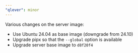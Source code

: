 ```yaml
---
"qlever": minor
---
```


Various changes on the server image:

- Use Ubuntu 24.04 as base image (downgrade from 24.10)
- Upgrade pipx so that the `--global` option is available
- Upgrade server base image to `d8f20f4`
